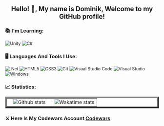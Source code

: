 <h2 align="center"> Hello! 👋, My name is Dominik, Welcome to my GitHub profile! </h2> 

### 📚 I'm Learning:
![Unity](https://img.shields.io/badge/unity-%23000000.svg?style=for-the-badge&logo=unity&logoColor=white)
![C#](https://img.shields.io/badge/c%23-%23239120.svg?style=for-the-badge&logo=c-sharp&logoColor=white)


### 🖥️ Languages And Tools I Use:

![.Net](https://img.shields.io/badge/.NET-5C2D91?style=for-the-badge&logo=.net&logoColor=white)
![HTML5](https://img.shields.io/badge/html5-%23E34F26.svg?style=for-the-badge&logo=html5&logoColor=white)
![CSS3](https://img.shields.io/badge/css3-%231572B6.svg?style=for-the-badge&logo=css3&logoColor=white)
![Git](https://img.shields.io/badge/git-%23F05033.svg?style=for-the-badge&logo=git&logoColor=white)
![Visual Studio Code](https://img.shields.io/badge/Visual%20Studio%20Code-0078d7.svg?style=for-the-badge&logo=visual-studio-code&logoColor=white)
![Visual Studio](https://img.shields.io/badge/Visual%20Studio-5C2D91.svg?style=for-the-badge&logo=visual-studio&logoColor=white)
![Windows](https://img.shields.io/badge/Windows-0078D6?style=for-the-badge&logo=windows&logoColor=white)



### 📈 Statistics:

<table border="5px" align="center">
    <tr>
        <td width="50%" align="center">  
            <img alt="Github stats" src="https://github-readme-stats.vercel.app/api?username=panzer51&show_icons=true&theme=tokyonight">
        </td>
        <td width="50%" align="center">
            <img alt="Wakatime stats" src="https://github-readme-stats.vercel.app/api/top-langs?username=panzer51&layout=compact&langs_count=8&card_width=320">
        </td>
    </tr>
</table>

### ⚔️ Here Is My Codewars Account [Codewars](https://www.codewars.com/users/panzer51) 
